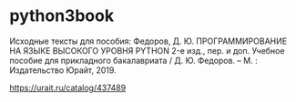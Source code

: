 # python3book
Исходные тексты для пособия: Федоров, Д. Ю. ПРОГРАММИРОВАНИЕ НА ЯЗЫКЕ ВЫСОКОГО УРОВНЯ PYTHON 2-е изд., пер. и доп. Учебное пособие для прикладного бакалавриата / Д. Ю. Федоров. – М. : Издательство Юрайт, 2019.

https://urait.ru/catalog/437489
